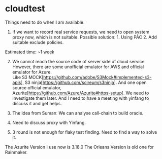 # cloudtest
Things need to do when I am available:
1. If we want to record real service requests, we need to open system proxy now, which is not suitable. Possible solution: 1. Using PAC 2. Add suitable exclude policies.

Estimated time: ~1 week

2. We cannot reach the source code of server side of cloud service. However, there are some unofficial emulator for AWS and official emulator for Azure.  
Like S3 MOCK[https://github.com/adobe/S3Mock#implemented-s3-apis], S3 ninja[https://github.com/scireum/s3ninja]. And one open source official emulator, Azurite[https://github.com/Azure/Azurite#https-setup]. We need to investigate them later. And I need to have a meeting with yinfang to discuss it and get helps.

3. The idea from Suman: We can analyse call-chain to build oracle.

4. Need to discuss proxy with Yinfang.

5. 3 round is not enough for flaky test finding. Need to find a way to solve it.

The Azurite Version I use now is 3.18.0
The Orleans Version is old one for Rainmaker.
